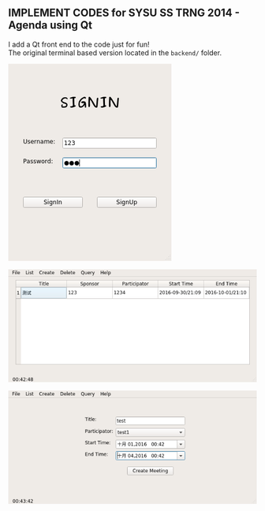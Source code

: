 ## IMPLEMENT CODES for SYSU SS TRNG 2014 - Agenda using Qt

I add a Qt front end to the code just for fun!     
The original terminal based version located in the `backend/` folder.      

![](backend/pic/3.png)     

![](backend/pic/4.png)      

![](backend/pic/5.png)